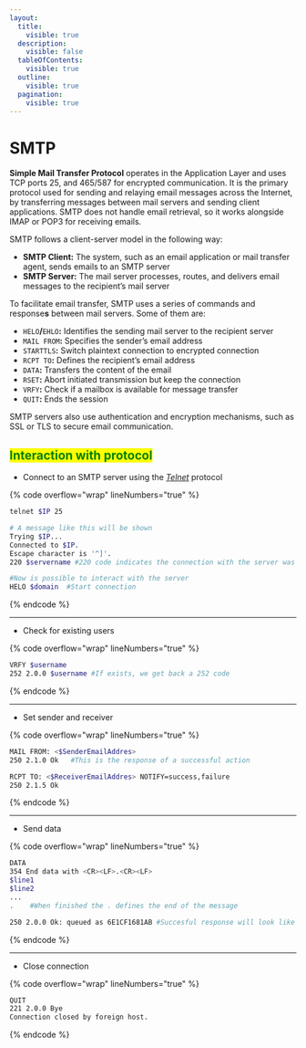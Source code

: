 ```yaml
---
layout:
  title:
    visible: true
  description:
    visible: false
  tableOfContents:
    visible: true
  outline:
    visible: true
  pagination:
    visible: true
---
```


# SMTP

**Simple Mail Transfer Protocol** operates in the Application Layer and uses TCP ports 25, and 465/587 for encrypted communication. It is the primary protocol used for sending and relaying email messages across the Internet,  by transferring messages between mail servers and sending client applications. SMTP does not handle email retrieval, so it works alongside IMAP or POP3 for receiving emails.

SMTP follows a client-server model in the following way:

* **SMTP Client:** The system, such as an email application or mail transfer agent, sends emails to an SMTP server
* **SMTP Server:** The mail server processes, routes, and delivers email messages to the recipient’s mail server

To facilitate email transfer, SMTP uses a series of commands and response**s** between mail servers. Some of them are:

* `HELO`**/**`EHLO`**:** Identifies the sending mail server to the recipient server
* `MAIL FROM`**:** Specifies the sender’s email address
* `STARTTLS`**:** Switch plaintext connection to encrypted connection
* `RCPT TO`**:** Defines the recipient’s email address
* `DATA`**:** Transfers the content of the email
* `RSET`**:** Abort initiated transmission but keep the connection
* `VRFY`**:** Check if a mailbox is available for message transfer
* `QUIT`**:** Ends the session

SMTP servers also use authentication and encryption mechanisms, such as SSL or TLS to secure email communication.

## <mark style="color:green;">Interaction with protocol</mark>

* Connect to an SMTP server using the [_Telnet_](telnet.md) protocol

{% code overflow="wrap" lineNumbers="true" %}
```bash
telnet $IP 25

# A message like this will be shown
Trying $IP...
Connected to $IP.
Escape character is '^]'.
220 $servername #220 code indicates the connection with the server was successful

#Now is possible to interact with the server
HELO $domain  #Start connection 
```
{% endcode %}

***

* Check for existing users

{% code overflow="wrap" lineNumbers="true" %}
```bash
VRFY $username
252 2.0.0 $username #If exists, we get back a 252 code
```
{% endcode %}

***

* Set sender and receiver

{% code overflow="wrap" lineNumbers="true" %}
```bash
MAIL FROM: <$SenderEmailAddres>
250 2.1.0 Ok   #This is the response of a successful action

RCPT TO: <$ReceiverEmailAddres> NOTIFY=success,failure
250 2.1.5 Ok
```
{% endcode %}

***

* Send data

{% code overflow="wrap" lineNumbers="true" %}
```bash
DATA
354 End data with <CR><LF>.<CR><LF>
$line1
$line2
...
.    #When finished the . defines the end of the message

250 2.0.0 Ok: queued as 6E1CF1681AB #Succesful response will look like this
```
{% endcode %}

***

* Close connection

{% code overflow="wrap" lineNumbers="true" %}
```bash
QUIT
221 2.0.0 Bye
Connection closed by foreign host.
```
{% endcode %}
